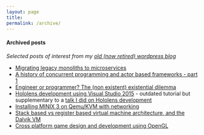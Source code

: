 ```yaml
---
layout: page
title:
permalink: /archive/
---
```




#### Archived posts
_Selected posts of interest from my [old (now retired) wordpress blog](https://markfaction.wordpress.com/)_

- [Migrating legacy monoliths to microservices](https://markfaction.wordpress.com/2019/02/16/migrating-legacy-monoliths-to-microservices/)
- [A history of concurrent programming and actor based frameworks - part 1](https://markfaction.wordpress.com/2018/03/12/a-history-of-concurrent-programming-and-actor-based-frameworks-part-1/)
- [Engineer or programmer? The (non existent) existential dilemma](https://markfaction.wordpress.com/2017/03/22/engineer-or-programmer-the-non-existent-existential-dilemma/)
- [Hololens development using Visual Studio 2015](https://markfaction.wordpress.com/2016/11/14/hololens-development-using-visual-studio-2015-and-unity-hololens-technical-preview/) - outdated tutorial but supplementary to a [talk I did on Hololens development](https://www.youtube.com/watch?v=yDm9tryDiIY)
- [Installing MINIX 3 on Qemu/KVM with networking](https://markfaction.wordpress.com/2016/06/12/installing-minix-3-on-qemukvm-with-networking/)
- [Stack based vs register based virtual machine architecture, and the Dalvik VM](https://markfaction.wordpress.com/2012/07/15/stack-based-vs-register-based-virtual-machine-architecture-and-the-dalvik-vm/)
- [Cross platform game design and development using OpenGL](https://markfaction.wordpress.com/2012/03/30/cross-platform-game-design-and-development-using-opengl/)
